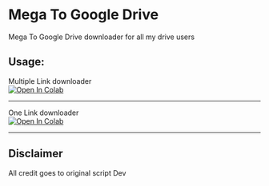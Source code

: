 # Mega To Google Drive
Mega To Google Drive downloader for all my drive users

## Usage:

Multiple Link downloader <br>
<a href="https://colab.research.google.com/github/Kavindu-Dilhara/Jupyter-notebook/blob/main/Google%20drive/Mega/Download%20Multiple%20Mega%20public%20Links%20to%20any%20Cloud%20Drive.ipynbny%20Cloud%20Drive.ipynb" target="_blank"><img src="https://colab.research.google.com/assets/colab-badge.svg" alt="Open In Colab"/></a>
<hr>
One Link downloader<br>     
<a href="https://colab.research.google.com/github/Kavindu-Dilhara/Jupyter-notebook/blob/main/Google%20drive/Mega/Transfer_files_from_Mega_to_Google_Drive.ipynb.ipynb" target="_blank"><img src="https://colab.research.google.com/assets/colab-badge.svg" alt="Open In Colab"/></a>
<hr>

## Disclaimer

All credit goes to original script Dev
